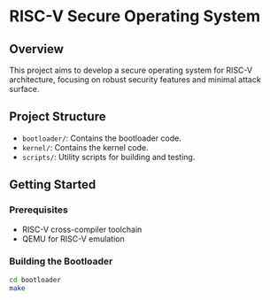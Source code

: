 # RISC-V Secure Operating System

## Overview
This project aims to develop a secure operating system for RISC-V architecture, focusing on robust security features and minimal attack surface.

## Project Structure
- `bootloader/`: Contains the bootloader code.
- `kernel/`: Contains the kernel code.
- `scripts/`: Utility scripts for building and testing.

## Getting Started

### Prerequisites
- RISC-V cross-compiler toolchain
- QEMU for RISC-V emulation

### Building the Bootloader
```bash
cd bootloader
make
